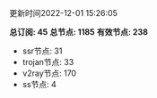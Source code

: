更新时间2022-12-01 15:26:05

**总订阅: 45**
**总节点: 1185**
**有效节点: 238**
- ssr节点: 31
- trojan节点: 33
- v2ray节点: 170
- ss节点: 4
